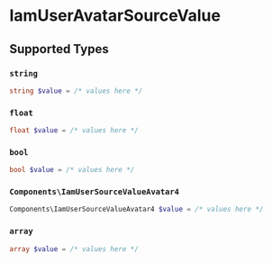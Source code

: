 # IamUserAvatarSourceValue


## Supported Types

### `string`

```php
string $value = /* values here */
```

### `float`

```php
float $value = /* values here */
```

### `bool`

```php
bool $value = /* values here */
```

### `Components\IamUserSourceValueAvatar4`

```php
Components\IamUserSourceValueAvatar4 $value = /* values here */
```

### `array`

```php
array $value = /* values here */
```

